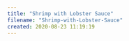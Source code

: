```yaml
---
title: "Shrimp with Lobster Sauce"
filename: "Shrimp-with-Lobster-Sauce"
created: 2020-08-23 11:19:19
---
```

